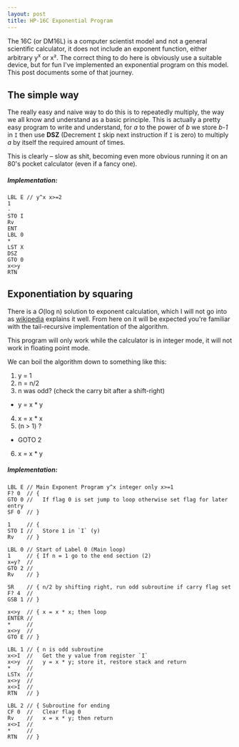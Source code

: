 ```yaml
---
layout: post
title: HP-16C Exponential Program
---
```

The 16C (or DM16L) is a computer scientist model and not a general scientific
calculator, it does not include an exponent function, either arbitrary
y<sup>x</sup> or x². The correct thing to do here is obviously use a suitable
device, but for fun I've implemented an exponential program on this model. This
post documents some of that journey.

The simple way
--------------
The really easy and naive way to do this is to repeatedly multiply, the way we
all know and understand as a basic principle. This is actually a pretty easy
program to write and understand, for *a* to the power of *b* we store *b-1* in
`I` then use **DSZ** (Decrement `I` skip next instruction if `I` is zero) to
multiply *a* by itself the required amount of times.

This is clearly – slow as shit, becoming even more obvious running it on an
80's pocket calculator (even if a fancy one).

##### Implementation:
    LBL E // y^x x>=2
    1
    -
    STO I
    Rv
    ENT
    LBL 0
    *
    LST X
    DSZ
    GTO 0
    x<>y
    RTN

Exponentiation by squaring
--------------------------
There is a *O*(log n) solution to exponent calculation, which I will not go
into as [wikipedia][1] explains it well. From here on it will be expected
you're familiar with the tail-recursive implementation of the algorithm.

This program will only work while the calculator is in integer mode, it will
not work in floating point mode.

We can boil the algorithm down to something like this:
 1. y = 1
 2. n = n/2
 3. n was odd? (check the carry bit after a shift-right)
   * y = x * y
 4. x = x * x
 5. (n > 1) ?
   * GOTO 2
 6. x = x * y

##### Implementation:
    LBL E // Main Exponent Program y^x integer only x>=1
    F? 0  // {
    GTO 0 //   If flag 0 is set jump to loop otherwise set flag for later entry
    SF 0  // }

    1     // {
    STO I //   Store 1 in `I` (y)
    Rv    // }

    LBL 0 // Start of Label 0 (Main loop)
    1     // { If n = 1 go to the end section (2)
    x=y?  //
    GTO 2 //
    Rv    // }

    SR    // { n/2 by shifting right, run odd subroutine if carry flag set
    F? 4  //
    GSB 1 // }

    x<>y  // { x = x * x; then loop
    ENTER //
    *     //
    x<>y  //
    GTO E // }

    LBL 1 // { n is odd subroutine
    x<>I  //   Get the y value from register `I`
    x<>y  //   y = x * y; store it, restore stack and return
    *     //
    LSTx  //
    x<>y  //
    x<>I  //
    RTN   // }

    LBL 2 // { Subroutine for ending
    CF 0  //   Clear flag 0
    Rv    //   x = x * y; then return
    x<>I  //
    *     //
    RTN   // }

[1]: https://en.wikipedia.org/wiki/Exponentiation_by_squaring
